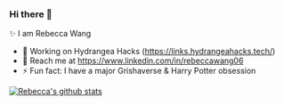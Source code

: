 ### Hi there 👋

✨ I am Rebecca Wang

- 🌱 Working on Hydrangea Hacks (https://links.hydrangeahacks.tech/)
- 💬 Reach me at https://www.linkedin.com/in/rebeccawang06
- ⚡ Fun fact: I have a major Grishaverse & Harry Potter obsession




[![Rebecca's github stats](https://github-readme-stats.vercel.app/api?username=rebeccawang06)](https://github.com/rebeccawang06/github-readme-stats)
